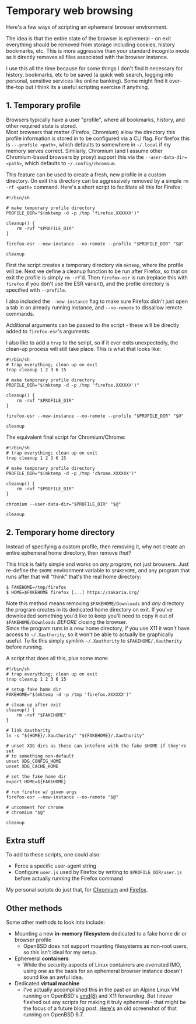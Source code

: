 # Temporary web browsing

Here's a few ways of scripting an ephemeral browser environment.

The idea is that the entire state of the browser is ephemeral - on exit
everything should be removed from storage including cookies, history
bookmarks, etc. This is more aggressive than your standard incognito mode
as it directly removes all files associated with the browser instance.

I use this all the time because for some things I don't find it necessary
for history, bookmarks, etc to be saved (a quick web search, logging into 
personal, sensitive services like online banking). Some might find it 
over-the-top but I think its a useful scripting exercise if anything.

## 1. Temporary profile

Browsers typically have a user "profile", where all bookmarks, history, and
other required state is stored.   
Most browsers that matter (Firefox, Chromium) allow the directory this profile
information is stored in to be configured via a CLI flag. For firefox this is 
`---profile <path>`, which defaults to somewhere in `~/.local` if my memory 
serves correct. Similarly, Chromium (and I assume other Chromium-based browsers
by proxy) support this via the `--user-data-dir=<path>`, which defaults to 
`~/.config/chromium`.

This feature can be used to create a fresh, new profile in a custom directory.
On exit this directory can be aggressively removed by a simple `rm -rf <path>`
command. Here's a short script to facilitate all this for Firefox:

	#!/bin/sh
	
	# make temporary profile directory
	PROFILE_DIR="$(mktemp -d -p /tmp 'firefox.XXXXXX')"
	
	cleanup() {
		rm -rvf "$PROFILE_DIR"
	}
	
	firefox-esr --new-instance --no-remote --profile "$PROFILE_DIR" "$@"
	
	cleanup

First the script creates a temporary directory via `mktemp`, where the profile
will be. Next we define a cleanup function to be run after Firefox, so that on
exit the profile is simply `rm -rf`'d. Then `firefox-esr` is run (replace this
with `firefox` if you don't use the ESR variant), and the profile directory is 
specified with `--profile`.

I also included the `--new-instance` flag to make sure Firefox didn't just
open a tab in an already running instance, and `--no-remote` to dissallow 
remote commands. 

Additional arguments can be passed to the script - these will be directly added to
`firefox-esr`'s arguments.

I also like to add a `trap` to the script, so if it ever exits unexpectedly,
the clean-up process will still take place. This is what that looks like:

	#!/bin/sh
	# trap everything; clean up on exit
	trap cleanup 1 2 3 6 15

	# make temporary profile directory
	PROFILE_DIR="$(mktemp -d -p /tmp 'firefox.XXXXXX')"
	
	cleanup() {
		rm -rvf "$PROFILE_DIR"
	}
	
	firefox-esr --new-instance --no-remote --profile "$PROFILE_DIR" "$@"
	
	cleanup

The equivalent final script for Chromium/Chrome:

	#!/bin/sh
	# trap everything; clean up on exit
	trap cleanup 1 2 3 6 15

	# make temporary profile directory
	PROFILE_DIR="$(mktemp -d -p /tmp 'chrome.XXXXXX')"
	
	cleanup() {
		rm -rvf "$PROFILE_DIR"
	}
	
	chromium --user-data-dir="$PROFILE_DIR" "$@"
	
	cleanup

## 2. Temporary home directory

Instead of specifying a custom profile, then removing it, why not create an
entire ephemeral home directory, then remove *that*?

This trick is fairly simple and works on *any program*, not just browsers.
Just re-define the `$HOME` environment variable to `$FAKEHOME`, and any program that runs 
after that will "think" that's the real home directory:

	$ FAKEHOME=/tmp/firefox
	$ HOME=$FAKEHOME firefox [...] https://zakaria.org/

Note this method means removing `$FAKEHOME/Downloads` and *any* directory the 
program creates in its dedicated home directory on exit. If you've downloaded
something you'd like to keep you'll need to copy it out of `$FAKEHOME/Downloads` 
*BEFORE* closing the browser.  
Since the program runs in a new home directory, if you use X11 it won't have 
access to `~/.Xauthority`, so it won't be able to actually be graphically useful. 
To fix this simply symlink `~/.Xauthority` to `$FAKEHOME/.Xauthority` before running.

A script that does all this, plus some more:

	#!/bin/sh
	# trap everything; clean up on exit
	trap cleanup 1 2 3 6 15
	
	# setup fake home dir
	FAKEHOME="$(mktemp -d -p /tmp 'firefox.XXXXXX')"
	
	# clean up after exit
	cleanup() {
		rm -rvf "$FAKEHOME"
	}
	
	# link Xauthority
	ln -s "${HOME}/.Xauthority" "${FAKEHOME}/.Xauthority"
	
	# unset XDG dirs as these can intefere with the fake $HOME if they're set
	# to something non-default
	unset XDG_CONFIG_HOME
	unset XDG_CACHE_HOME
	
	# set the fake home dir
	export HOME=${FAKEHOME}
	
	# run firefox w/ given args
	firefox-esr --new-instance --no-remote "$@"

	# uncomment for chrome
	# chromium "$@"
	
	cleanup

## Extra stuff

To add to these scripts, one could also:

- Force a specific user-agent string
- Configure `user.js` used by Firefox by writing to `$PROFILE_DIR/user.js`
  before actually running the Firefox command

My personal scripts do just that, for [Chromium](https://git.zakaria.org/bin-obsd/file/tmpchrome.html) and [Firefox](https://git.zakaria.org/bin-obsd/file/tmpfox.html "maybe uses outdated user.js flags"). 

## Other methods

Some other methods to look into include:
 
- Mounting a new **in-memory filesystem** dedicated to a fake home dir or browser 
  profile
  - OpenBSD does not support mounting filesystems as non-root
    users, so this isn't ideal for my setup.
- Ephemeral **containers**
  - While the security aspects of Linux containers are overrated IMO, using
    one as the basis for an ephemeral browser instance doesn't sound like an awful
    idea.
- Dedicated **virtual machine**
  - I've actually accomplished this in the past on an Alpine Linux VM running on OpenBSD's 
    [vmd(8)](https://man.openbsd.org/vmd) and X11 forwarding. But I never fleshed out
    any scripts for making it truly ephemeral - that might be the focus of a future blog post. 
    [Here's](/static/img/linuxwebvm.png) an old screenshot of that running on OpenBSD 6.7. 

